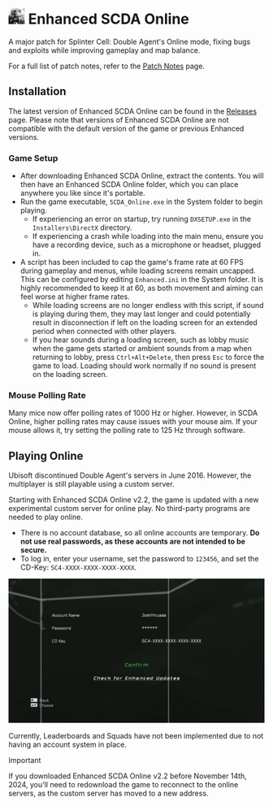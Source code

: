 # <img src="Images/icon.png" width="32"> Enhanced SCDA Online
A major patch for Splinter Cell: Double Agent's Online mode, fixing bugs and exploits while improving gameplay and map balance.

For a full list of patch notes, refer to the [Patch Notes](PatchNotes.md) page.

## Installation
The latest version of Enhanced SCDA Online can be found in the [Releases](https://github.com/Joshhhuaaa/EnhancedSCDAOnline/releases) page. Please note that versions of Enhanced SCDA Online are not compatible with the default version of the game or previous Enhanced versions.

### Game Setup
- After downloading Enhanced SCDA Online, extract the contents. You will then have an Enhanced SCDA Online folder, which you can place anywhere you like since it's portable.
- Run the game executable, `SCDA_Online.exe` in the System folder to begin playing.
  - If experiencing an error on startup, try running `DXSETUP.exe` in the `Installers\DirectX` directory.
  - If experiencing a crash while loading into the main menu, ensure you have a recording device, such as a microphone or headset, plugged in.
- A script has been included to cap the game's frame rate at 60 FPS during gameplay and menus, while loading screens remain uncapped. This can be configured by editing `Enhanced.ini` in the System folder. It is highly recommended to keep it at 60, as both movement and aiming can feel worse at higher frame rates.
  - While loading screens are no longer endless with this script, if sound is playing during them, they may last longer and could potentially result in disconnection if left on the loading screen for an extended period when connected with other players.
  - If you hear sounds during a loading screen, such as lobby music when the game gets started or ambient sounds from a map when returning to lobby, press `Ctrl+Alt+Delete`, then press `Esc` to force the game to load. Loading should work normally if no sound is present on the loading screen.

### Mouse Polling Rate
Many mice now offer polling rates of 1000 Hz or higher. However, in SCDA Online, higher polling rates may cause issues with your mouse aim. If your mouse allows it, try setting the polling rate to 125 Hz through software.

## Playing Online
Ubisoft discontinued Double Agent's servers in June 2016. However, the multiplayer is still playable using a custom server.

Starting with Enhanced SCDA Online v2.2, the game is updated with a new experimental custom server for online play. No third-party programs are needed to play online.

- There is no account database, so all online accounts are temporary. **Do not use real passwords, as these accounts are not intended to be secure.**
- To log in, enter your username, set the password to `123456`, and set the CD-Key: `SC4-XXXX-XXXX-XXXX-XXXX`. 

<img src="Images/OnlineLogin.png" width="768">

Currently, Leaderboards and Squads have not been implemented due to not having an account system in place.

> [!IMPORTANT]  
> If you downloaded Enhanced SCDA Online v2.2 before November 14th, 2024, you'll need to redownload the game to reconnect to the online servers, as the custom server has moved to a new address.
